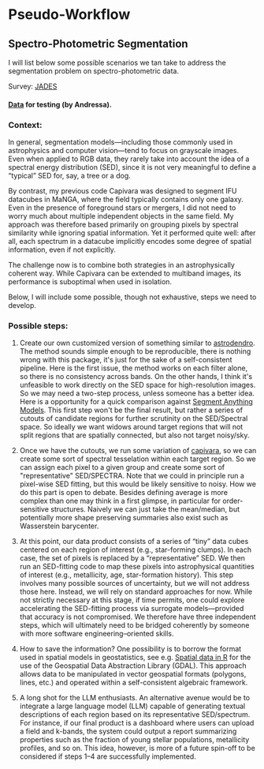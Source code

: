 # Pseudo-Workflow 

## Spectro-Photometric Segmentation

I will list below some possible scenarios we tan take to address the segmentation problem on spectro-photometric data. 


Survey: [JADES](https://archive.stsci.edu/hlsp/jades)

####  [Data](./data/) for testing (by Andressa). 


### Context:

In general, segmentation models—including those commonly used in astrophysics and computer vision—tend to focus on grayscale images. Even when applied to RGB data, they rarely take into account the idea of a spectral energy distribution (SED), since it is not very meaningful to define a “typical” SED for, say, a tree or a dog.

By contrast, my previous code Capivara was designed to segment IFU datacubes in MaNGA, where the field typically contains only one galaxy. Even in the presence of foreground stars or mergers, I did not need to worry much about multiple independent objects in the same field. My approach was therefore based primarily on grouping pixels by spectral similarity while ignoring spatial information. Yet it performed quite well: after all, each spectrum in a datacube implicitly encodes some degree of spatial information, even if not 
explicitly.

The challenge now is to combine both strategies in an astrophysically coherent way. While Capivara can be extended to multiband images, its performance is suboptimal when used in isolation. 

Below, I will include some possible, though not exhaustive, steps we need to develop. 

### Possible steps:

1. Create our own customized version of something similar to [astrodendro](https://dendrograms.readthedocs.io/en/stable/). 
The method sounds simple enough to be reproducible, there is nothing wrong with this package, it's just for the sake of a self-consistent pipeline. Here is the first issue, the method works on each filter alone, so there is no consistency across bands. On the other hands, I think it's unfeasible to work directly on the SED space for high-resolution images. So we may need a two-step process, unless someone has a better idea. Here is a opportunity for a quick comparison against  [Segment Anything Models](https://ai.meta.com/sam2/). This first step won't be the final result, but rather a series of cutouts of candidate regions for further scrutinity on the SED/Spectral space. So ideally we want widows around target regions that will not split regions that are spatially connected, but also not target noisy/sky.

2. Once we have the cutouts, we run some variation of [capivara](https://github.com/RafaelSdeSouza/capivara), so we can create some sort of spectral tesselation within each target region. So we can assign each pixel to a given group and create some sort of "representative" SED/SPECTRA. Note that we could in principle run a pixel-wise SED fitting, but this would be likely sensitive to noisy. How we do this part is open to debate. Besides defining average is more complex than one may think in a first glimpse, in particular for order-sensitive structures. Naively we can just take the mean/median, but potentially more shape preserving summaries also exist such as Wasserstein barycenter.

3. At this point, our data product consists of a series of “tiny” data cubes centered on each region of interest (e.g., star-forming clumps). In each case, the set of pixels is replaced by a “representative” SED. We then run an SED-fitting code to map these pixels into astrophysical quantities of interest (e.g., metallicity, age, star-formation history). This step involves many possible sources of uncertainty, but we will not address those here. Instead, we will rely on standard approaches for now. While not strictly necessary at this stage, if time permits, one could explore accelerating the SED-fitting process via surrogate models—provided that accuracy is not compromised.
We therefore have three independent steps, which will ultimately need to be bridged coherently by someone with more software engineering–oriented skills.

4. How to save the information? One possibility is to borrow the format used in spatial models in geostatistics, see e.g. [Spatial data in R](https://r-spatial.github.io/sf/) for the use of the Geospatial Data Abstraction Library (GDAL). This approach allows data to be manipulated in vector geospatial formats (polygons, lines, etc.) and operated within a self-consistent algebraic framework.

5. A long shot for the LLM enthusiasts. An alternative avenue would be to integrate a large language model (LLM) capable of generating textual descriptions of each region based on its representative SED/spectrum. For instance, if our final product is a dashboard where users can upload a field and k-bands, the system could output a report summarizing properties such as the fraction of young stellar populations, metallicity profiles, and so on. This idea, however, is more of a future spin-off to be considered if steps 1–4 are successfully implemented. 




